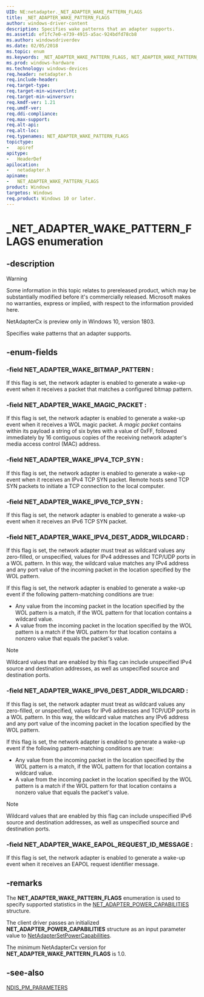 ```yaml
---
UID: NE:netadapter._NET_ADAPTER_WAKE_PATTERN_FLAGS
title: _NET_ADAPTER_WAKE_PATTERN_FLAGS
author: windows-driver-content
description: Specifies wake patterns that an adapter supports.
ms.assetid: ef1fc7e0-e739-4915-a5ac-924bdfd78cb8
ms.author: windowsdriverdev
ms.date: 02/05/2018
ms.topic: enum
ms.keywords: _NET_ADAPTER_WAKE_PATTERN_FLAGS, NET_ADAPTER_WAKE_PATTERN_FLAGS, 
ms.prod: windows-hardware
ms.technology: windows-devices
req.header: netadapter.h
req.include-header:
req.target-type:
req.target-min-winverclnt:
req.target-min-winversvr:
req.kmdf-ver: 1.21
req.umdf-ver:
req.ddi-compliance:
req.max-support:
req.alt-api:
req.alt-loc:
req.typenames: NET_ADAPTER_WAKE_PATTERN_FLAGS
topictype: 
-	apiref
apitype: 
-	HeaderDef
apilocation: 
-	netadapter.h
apiname: 
-	NET_ADAPTER_WAKE_PATTERN_FLAGS
product: Windows
targetos: Windows
req.product: Windows 10 or later.
---
```


# _NET_ADAPTER_WAKE_PATTERN_FLAGS enumeration

## -description

> [!WARNING]
> Some information in this topic relates to prereleased product, which may be substantially modified before it's commercially released. Microsoft makes no warranties, express or implied, with respect to the information provided here.
>
> NetAdapterCx is preview only in Windows 10, version 1803.

Specifies wake patterns that an adapter supports.

## -enum-fields

### -field NET_ADAPTER_WAKE_BITMAP_PATTERN : 
If this flag is set, the network adapter is enabled to generate a wake-up event when it receives a packet that matches a configured bitmap pattern.

### -field NET_ADAPTER_WAKE_MAGIC_PACKET : 
If this flag is set, the network adapter is enabled to generate a wake-up event when it receives a WOL magic packet. A *magic packet* contains within its payload a string of six bytes with a value of 0xFF, followed immediately by 16 contiguous copies of the receiving network adapter's media access control (MAC) address.

### -field NET_ADAPTER_WAKE_IPV4_TCP_SYN : 
If this flag is set, the network adapter is enabled to generate a wake-up event when it receives an IPv4 TCP SYN packet. Remote hosts send TCP SYN packets to initiate a TCP connection to the local computer.

### -field NET_ADAPTER_WAKE_IPV6_TCP_SYN : 
If this flag is set, the network adapter is enabled to generate a wake-up event when it receives an IPv6 TCP SYN packet.

### -field NET_ADAPTER_WAKE_IPV4_DEST_ADDR_WILDCARD : 
If this flag is set, the network adapter must treat as wildcard values any zero-filled, or unspecified, values for IPv4 addresses and TCP/UDP ports in a WOL pattern. In this way, the wildcard value matches any IPv4 address and any port value of the incoming packet in the location specified by the WOL pattern.

If this flag is set, the network adapter is enabled to generate a wake-up event if the following pattern-matching conditions are true:

- Any value from the incoming packet in the location specified by the WOL pattern is a match, if the WOL pattern for that location contains a wildcard value.
- A value from the incoming packet in the location specified by the WOL pattern is a match if the WOL pattern for that location contains a nonzero value that equals the packet's value.

> [!NOTE]
> Wildcard values that are enabled by this flag can include unspecified IPv4 source and destination addresses, as well as unspecified source and destination ports.

### -field NET_ADAPTER_WAKE_IPV6_DEST_ADDR_WILDCARD : 
If this flag is set, the network adapter must treat as wildcard values any zero-filled, or unspecified, values for IPv6 addresses and TCP/UDP ports in a WOL pattern. In this way, the wildcard value matches any IPv6 address and any port value of the incoming packet in the location specified by the WOL pattern.

If this flag is set, the network adapter is enabled to generate a wake-up event if the following pattern-matching conditions are true:

- Any value from the incoming packet in the location specified by the WOL pattern is a match, if the WOL pattern for that location contains a wildcard value.
- A value from the incoming packet in the location specified by the WOL pattern is a match if the WOL pattern for that location contains a nonzero value that equals the packet's value.

> [!NOTE]
> Wildcard values that are enabled by this flag can include unspecified IPv6 source and destination addresses, as well as unspecified source and destination ports.

### -field NET_ADAPTER_WAKE_EAPOL_REQUEST_ID_MESSAGE : 
If this flag is set, the network adapter is enabled to generate a wake-up event when it receives an EAPOL request identifier message.


## -remarks

The **NET_ADAPTER_WAKE_PATTERN_FLAGS** enumeration is used to specify supported statistics in the [NET_ADAPTER_POWER_CAPABILITIES](ns-netadapter-_net_adapter_power_capabilities.md) structure.

The client driver passes an initialized **NET_ADAPTER_POWER_CAPABILITIES** structure as an input parameter value to [NetAdapterSetPowerCapabilities](nf-netadapter-netadaptersetpowercapabilities.md).

The minimum NetAdapterCx version for **NET_ADAPTER_WAKE_PATTERN_FLAGS** is 1.0.

## -see-also

[NDIS_PM_PARAMETERS](../ntddndis/ns-ntddndis-_ndis_pm_parameters.md)